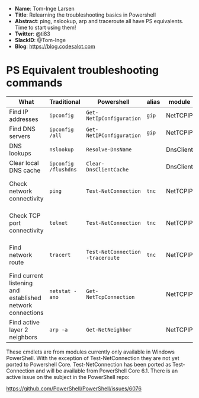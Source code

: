 * **Name**: Tom-Inge Larsen
* **Title**: Relearning the troubleshooting basics in Powershell
* **Abstract**: ping, nslookup, arp and traceroute all have PS equivalents. Time to start using them!
* **Twitter**: @ti83
* **SlackID**: @Tom-Inge
* **Blog**: https://blog.codesalot.com

# PS Equivalent troubleshooting commands

What | Traditional | Powershell | alias | module | comments
-----|-------------|------------|-------|--------|----------
Find IP addresses|`ipconfig`|`Get-NetIpConfiguration`|`gip`| NetTCPIP|
Find DNS servers|`ipconfig /all`|`Get-NetIPConfiguration`|`gip`| NetTCPIP|
DNS lookups|`nslookup`|`Resolve-DnsName`||DnsClient |
Clear local DNS cache|`ipconfig /flushdns`|`Clear-DnsClientCache`||DnsClient|
Check network connectivity|`ping`|`Test-NetConnection`|`tnc`|NetTCPIP|Test-Connection from PS core 6.1
Check TCP port connectivity|`telnet`|`Test-NetConnection`|`tnc`|NetTCPIP|Test-Connection from PS core 6.1
Find network route|`tracert`|`Test-NetConnection -traceroute`|`tnc`|NetTCPIP|Test-Connection from PS core 6.1
Find current listening and established network connections|`netstat -ano`|`Get-NetTcpConnection`||NetTCPIP|Will not list UDP connections as netstat does
Find active layer 2 neighbors|`arp -a`|`Get-NetNeighbor`||NetTCPIP|

These cmdlets are from modules currently only available in Windows PowerShell. With the exception of Test-NetConnection they are not yet ported to Powershell Core. Test-NetConnection has been ported as Test-Connection and will be available from PowerShell Core 6.1. There is an active issue on the subject in the PowerShell repo:

https://github.com/PowerShell/PowerShell/issues/6076
